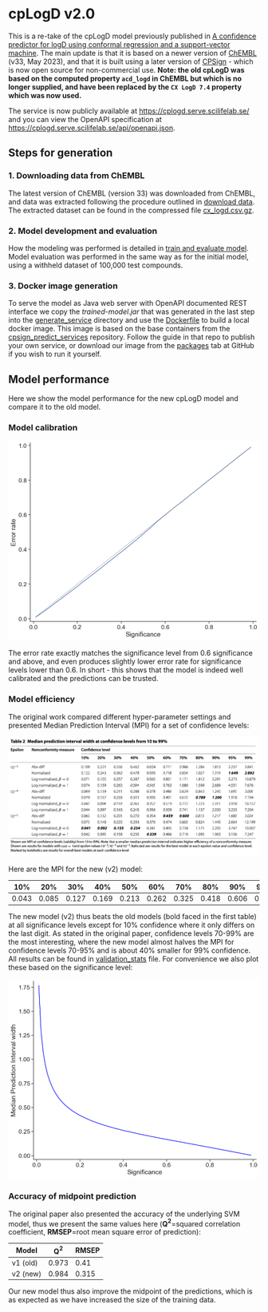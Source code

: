 # cpLogD v2.0

This is a re-take of the cpLogD model previously published in [A confidence predictor for logD using conformal regression and a support-vector machine](https://link.springer.com/article/10.1186/s13321-018-0271-1). The main update is that it is based on a newer version of [ChEMBL](https://www.ebi.ac.uk/chembl/) (v33, May 2023), and that it is built using a later version of [CPSign](https://github.com/arosbio/cpsign) - which is now open source for non-commercial use. **Note: the old cpLogD was based on the computed property `acd_logd` in ChEMBL but which is no longer supplied, and have been replaced by the `CX LogD 7.4` property which was now used.**

The service is now publicly available at https://cplogd.serve.scilifelab.se/ and you can view the OpenAPI specification at https://cplogd.serve.scilifelab.se/api/openapi.json. 

## Steps for generation

### 1. Downloading data from ChEMBL

The latest version of ChEMBL (version 33) was downloaded from ChEMBL, and data was extracted following the procedure outlined in [download data](download_dataset/README.md). The extracted dataset can be found in the compressed file [cx_logd.csv.gz](download_dataset/cx_logd.csv.gz).


### 2. Model development and evaluation

How the modeling was performed is detailed in [train and evaluate model](train_and_evaluate_model/README.md). Model evaluation was performed in the same way as for the initial model, using a withheld dataset of 100,000 test compounds.


### 3. Docker image generation

To serve the model as Java web server with OpenAPI documented REST interface we copy the *trained-model.jar* that was generated in the last step into the [generate_service](generate_service/) directory and use the [Dockerfile](generate_service/Dockerfile) to build a local docker image. This image is based on the base containers from the [cpsign_predict_services](https://github.com/arosbio/cpsign_predict_services) repository. Follow the guide in that repo to publish your own service, or download our image from the [packages](https://github.com/pharmbio/cplogd-v2.0/pkgs/container/cplogd-v2.0) tab at GitHub if you wish to run it yourself.

## Model performance

Here we show the model performance for the new cpLogD model and compare it to the old model.

### Model calibration
![image](train_and_evaluate_model/output/calibration.png)

The error rate exactly matches the significance level from 0.6 significance and above, and even produces slightly lower error rate for significance levels lower than 0.6. In short - this shows that the model is indeed well calibrated and the predictions can be trusted.


### Model efficiency

The original work compared different hyper-parameter settings and presented Median Prediction Interval (MPI) for a set of confidence levels:

![image](cpLogD_v1_efficiency.png)

Here are the MPI for the new (v2) model:

| 10%   | 20%   | 30%   | 40%   | 50%   | 60%   | 70%   | 80%   | 90%   | 95%   | 99%  |
|-------|-------|-------|-------|-------|-------|-------|-------|-------|-------|------|
| 0.043 | 0.085 | 0.127 | 0.169 | 0.213 | 0.262 | 0.325 | 0.418 | 0.606 | 0.849 | 1.77 |

The new model (v2) thus beats the old models (bold faced in the first table) at all significance levels except for 10% confidence where it only differs on the last digit. As stated in the original paper, confidence levels 70-99% are the most interesting, where the new model almost halves the MPI for confidence levels 70-95% and is about 40% smaller for 99% confidence. All results can be found in [validation_stats](train_and_evaluate_model/output/validation_stats.csv) file. For convenience we also plot these based on the significance level: 


![image](train_and_evaluate_model/output/efficiency.png)

### Accuracy of midpoint prediction

The original paper also presented the accuracy of the underlying SVM model, thus we present the same values here (**Q$^2$**=squared correlation coefficient, **RMSEP**=root mean square error of prediction):

|Model|Q$^2$ |RMSEP|
|--|--|--|
|v1 (old)|0.973|0.41|
|v2 (new)|0.984|0.315|

Our new model thus also improve the midpoint of the predictions, which is as expected as we have increased the size of the training data.